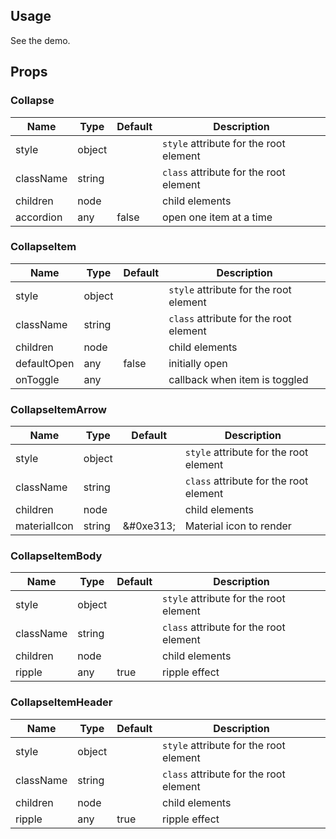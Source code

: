 ## Usage ##

See the demo.

## Props ##

### Collapse ###

Name      | Type   | Default | Description
----------|--------|---------|-------------
style     | object |         | `style` attribute for the root element
className | string |         | `class` attribute for the root element
children  | node   |         | child elements
accordion | any    | false   | open one item at a time

### CollapseItem ###

Name        | Type   | Default | Description
------------|--------|---------|-------------
style       | object |         | `style` attribute for the root element
className   | string |         | `class` attribute for the root element
children    | node   |         | child elements
defaultOpen | any    | false   | initially open
onToggle    | any    |         | callback when item is toggled

### CollapseItemArrow ###

Name         | Type   | Default   | Description
-------------|--------|-----------|-------------
style        | object |           | `style` attribute for the root element
className    | string |           | `class` attribute for the root element
children     | node   |           | child elements
materialIcon | string | &#0xe313; | Material icon to render

### CollapseItemBody ###

Name      | Type   | Default | Description
----------|--------|---------|-------------
style     | object |         | `style` attribute for the root element
className | string |         | `class` attribute for the root element
children  | node   |         | child elements
ripple    | any    | true    | ripple effect

### CollapseItemHeader ###

Name      | Type   | Default | Description
----------|--------|---------|-------------
style     | object |         | `style` attribute for the root element
className | string |         | `class` attribute for the root element
children  | node   |         | child elements
ripple    | any    | true    | ripple effect
